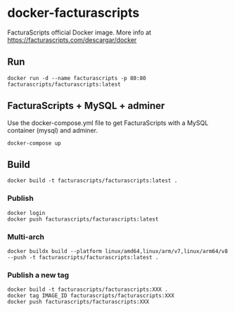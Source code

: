 # docker-facturascripts
FacturaScripts official Docker image. More info at https://facturascripts.com/descargar/docker

## Run
```
docker run -d --name facturascripts -p 80:80 facturascripts/facturascripts:latest
```

## FacturaScripts + MySQL + adminer
Use the docker-compose.yml file to get FacturaScripts with a MySQL container (mysql) and adminer.
```
docker-compose up
```

## Build
```
docker build -t facturascripts/facturascripts:latest .
```

### Publish
```
docker login
docker push facturascripts/facturascripts:latest
```

### Multi-arch
```
docker buildx build --platform linux/amd64,linux/arm/v7,linux/arm64/v8 --push -t facturascripts/facturascripts:latest .
```

### Publish a new tag
```
docker build -t facturascripts/facturascripts:XXX .
docker tag IMAGE_ID facturascripts/facturascripts:XXX
docker push facturascripts/facturascripts:XXX
```
